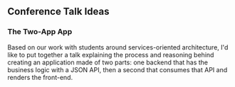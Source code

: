 ## Conference Talk Ideas

### The Two-App App

Based on our work with students around services-oriented architecture, I'd like to put together a talk explaining the process and reasoning behind creating an application made of two parts: one backend that has the business logic with a JSON API, then a second that consumes that API and renders the front-end.